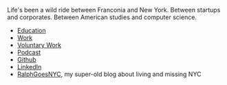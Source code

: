 Life's been a wild ride between Franconia and New York. Between startups and corporates. Between American studies and computer science. 

- [Education](https://raphbibus.github.io/education)
- [Work](https://raphbibus.github.io/work)
- [Voluntary Work](https://raphbibus.github.io/voluntary)
- [Podcast](https://open.spotify.com/show/0v2mCSN9axEi0aujkzC4Fc?si=e61ab36d56c14dc7)
- [Github](https://github.com/raphbibus)
- [LinkedIn](https://www.linkedin.com/in/ralphcibis/)
- [RalphGoesNYC](https://ralphgoesnyc.wordpress.com), my super-old blog about living and missing NYC